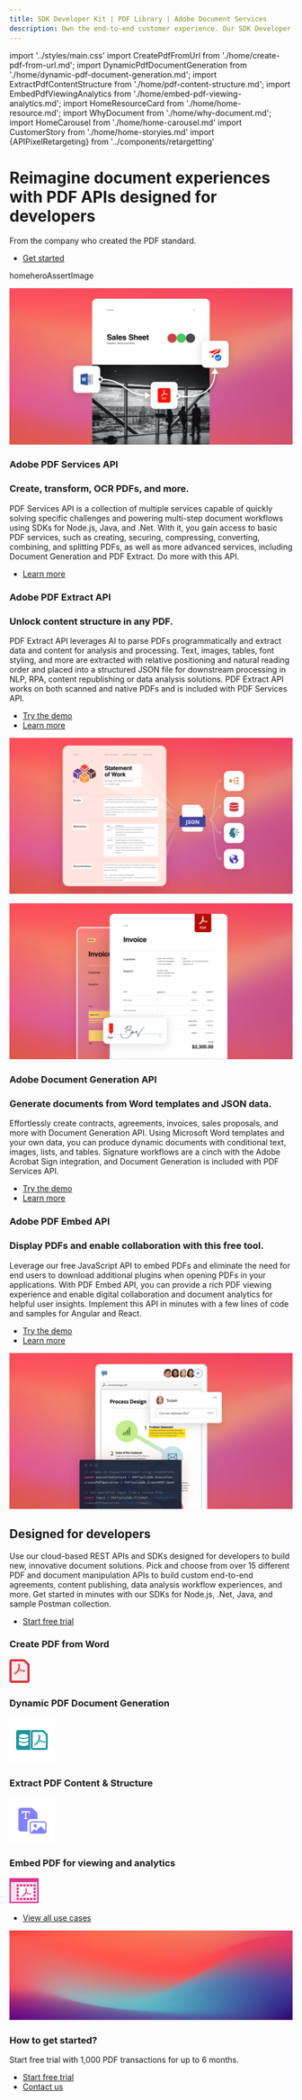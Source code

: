 ```yaml
---
title: SDK Developer Kit | PDF Library | Adobe Document Services
description: Own the end-to-end customer experience. Our SDK Developer kits are customizable & built to last. Find an innovative solution with our PDF SDK here.
---
```


import '../styles/main.css'
import CreatePdfFromUrl from './home/create-pdf-from-url.md';
import DynamicPdfDocumentGeneration from './home/dynamic-pdf-document-generation.md';
import ExtractPdfContentStructure from './home/pdf-content-structure.md';
import EmbedPdfViewingAnalytics from './home/embed-pdf-viewing-analytics.md';
import HomeResourceCard from './home/home-resource.md';
import WhyDocument from './home/why-document.md';
import HomeCarousel from './home/home-carousel.md'
import CustomerStory from './home/home-storyies.md'
import {APIPixelRetargeting} from '../components/retargetting'

<Hero slots="heading, text, buttons, assetsImg" customLayout variant="video" className="homeherobgImage Hero-Banner"/>

# Reimagine document experiences with PDF APIs designed for developers

From the company who created the PDF standard.

- [Get started](https://documentservices.adobe.com/dc-integration-creation-app-cdn/main.html)


homeheroAssertImage

<TextBlock slots="image, heading,subHeading,text,buttons" theme="lightest" headerElementType="h2" homeZigZag className="home-zigzag-comp-padding Adobe-PDF-Services-API"/>

![EMPTY_ALT](images/pdfServices.jpg)

### Adobe PDF Services API
### Create, transform, OCR PDFs, and more.

PDF Services API is a collection of multiple services capable of quickly solving specific challenges and
powering multi-step document workflows using SDKs for Node.js, Java, and .Net. With it, you gain
access to basic PDF services, such as creating, securing, compressing, converting, combining, and
splitting PDFs, as well as more advanced services, including Document Generation and PDF Extract.
Do more with this API.

- [Learn more](/src/pages/apis/pdf-services.md)



<TextBlock slots="heading,subHeading,text,buttons,image" theme="light" primaryOutline headerElementType="h2" homeZigZag className="home-zigzag-comp-padding Adobe-PDF-Extract-API" />

### Adobe PDF Extract API
### Unlock content structure in any PDF.

PDF Extract API leverages AI to parse PDFs programmatically and extract data and content for
analysis and processing. Text, images, tables, font styling, and more are extracted with relative
positioning and natural reading order and placed into a structured JSON file for downstream
processing in NLP, RPA, content republishing or data analysis solutions. PDF Extract API works
on both scanned and native PDFs and is included with PDF Services API.

- [Try the demo](https://documentservices.adobe.com/dc-visualizer-app/index.html)
- [Learn more](/src/pages/apis/pdf-extract.md)

![EMPTY_ALT](images/pdfExtract.jpg)



<TextBlock slots="image,heading,subHeading,text,buttons" theme="lightest"  primaryOutline headerElementType="h2" homeZigZag className="home-zigzag-comp-padding Adobe-Document-Generation-API"/>

![EMPTY_ALT](images/docGen.jpg)

### Adobe Document Generation API
### Generate documents from Word templates and JSON data.

Effortlessly create contracts, agreements, invoices, sales proposals, and more with Document
Generation API. Using Microsoft Word templates and your own data, you can produce
dynamic documents with conditional text, images, lists, and tables. Signature workflows are
a cinch with the Adobe Acrobat Sign integration, and Document Generation is included with PDF
Services API.

- [Try the demo](https://stage.documentservices.adobe.com/dc-docgen-playground/index.html#/)
- [Learn more](/src/pages/apis/doc-generation.md)



<TextBlock slots="heading,subHeading,text,buttons,image" theme="light"  primaryOutline headerElementType="h2" homeZigZag className="home-zigzag-comp-padding Adobe-PDF-Embed-API"/>

### Adobe PDF Embed API
### Display PDFs and enable collaboration with this free tool.

Leverage our free JavaScript API to embed PDFs and eliminate the need for end users to
download additional plugins when opening PDFs in your applications. With PDF Embed API, you
can provide a rich PDF viewing experience and enable digital collaboration and document
analytics for helpful user insights. Implement this API in minutes with a few lines of code and
samples for Angular and React.

- [Try the demo](https://stage.documentservices.adobe.com/view-sdk/viewer.js)
- [Learn more](/src/pages/apis/pdf-embed.md)

![EMPTY_ALT](images/pdfEmbed.jpg)


<SummaryBlock slots="heading, text, buttons"  background="rgb(31, 42, 73)" buttonPositionRight className="Designed-for-developers" />

## Designed for developers

Use our cloud-based REST APIs and SDKs designed for developers to build new, innovative document solutions. Pick and choose from over 15 different PDF and document manipulation APIs to build custom end-to-end agreements, content publishing, data analysis workflow experiences, and more. Get started in minutes with our SDKs for Node.js, .Net, Java, and sample Postman collection.

- [Start free trial](https://documentservices.adobe.com/dc-integration-creation-app-cdn/main.html)



<TabsBlock orientation="vertical" slots="heading, image, content" APIReference = "https://www.adobe.com/go/dcsdk_APIdocs"  repeat="4"  theme="dark" className='bgBlue code-block-0 Designed-for-developers  home-code-block' />

### Create PDF from Word

![EMPTY_ALT](images/s_createpdf_color_24.svg)

<CreatePdfFromUrl/>

### Dynamic PDF Document Generation

![EMPTY_ALT](images/ic-dynamic-pdf-gen-40.svg)

<DynamicPdfDocumentGeneration/>

### Extract PDF Content & Structure

![EMPTY_ALT](images/ic-extract-40.svg)

<ExtractPdfContentStructure/>

### Embed PDF for viewing and analytics

![EMPTY_ALT](images/embed.svg)

<EmbedPdfViewingAnalytics/>



<WrapperComponent slots="content" theme="lightest" className="why-docment-services"/>

<WhyDocument />




<WrapperComponent slots="content" repeat="1" theme="light" className="Use-cases-for-Adobe-Document-Services"/>

<HomeResourceCard />




<TextBlock slots="buttons" isCentered theme="light"  className='padding-5 Use-cases-for-Adobe-Document-Services'/>

- [View all use cases](/src/pages/use-cases/agreements-and-contracts/sales-proposals-and-contracts/)




<WrapperComponent slots="content" repeat="1" theme="lightest" className="Customer-Stories"/>

<CustomerStory />




<WrapperComponent slots="content" repeat="1" theme="light"/>

<HomeCarousel />




<SummaryBlock slots="image, heading, text, buttons" theme="lightest" background="white" className="How-to-get-started"/>

![summary block bg img](images/bg-hero.jpeg)

### How to get started?

Start free trial with 1,000 PDF transactions for up to 6 months.

- [Start free trial](https://documentservices.adobe.com/dc-integration-creation-app-cdn/main.html)
- [Contact us](src/pages/pricing/contact.md)

<APIPixelRetargeting/>